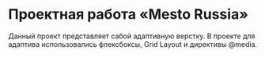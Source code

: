 # Проектная работа «Mesto Russia»

Данный проект представляет сабой адаптивную верстку.
В проекте для адаптива использовались флексбоксы, Grid Layout и директивы @media.
